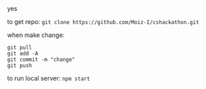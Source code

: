yes



to get repo:
```git clone https://github.com/Moiz-I/cshackathon.git```

when make change:
```
git pull
git add -A
git commit -m "change"
git push
```

to run local server:
```npm start```

